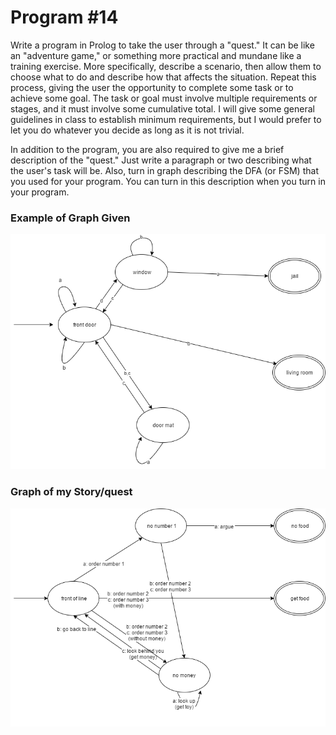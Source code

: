 # Program \#14
Write a program in Prolog to take the user through a "quest." It can
be like an "adventure game," or something more practical and mundane
like a training exercise. More specifically, describe a scenario, then
allow them to choose what to do and describe how that affects the
situation. Repeat this process, giving the user the opportunity to
complete some task or to achieve some goal. The task or goal must
involve multiple requirements or stages, and it must involve some
cumulative total. I will give some general guidelines in class to
establish minimum requirements, but I would prefer to let you do
whatever you decide as long as it is not trivial.

In addition to the program, you are also required to give me a brief
description of the "quest." Just write a paragraph or two describing
what the user's task will be. Also, turn in graph describing the
DFA (or FSM) that you used for your program. You can turn in this
description when you turn in your program.  

### Example of Graph Given
![graph](example\graph.png)

### Graph of my Story/quest
![graph1](graph.png)
